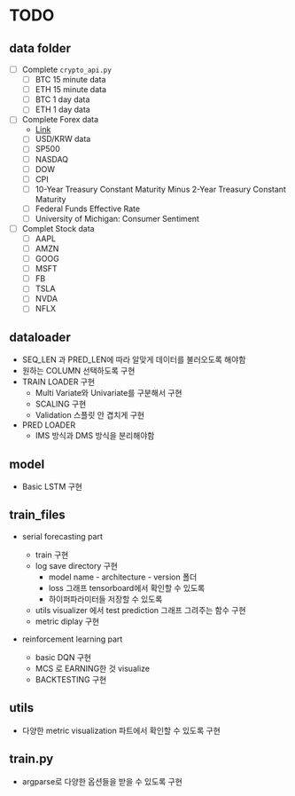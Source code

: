 # TODO

<!-- -->

## data folder

- [ ] Complete `crypto_api.py`
    - [ ] BTC 15 minute data
    - [ ] ETH 15 minute data
    - [ ] BTC 1 day data
    - [ ] ETH 1 day data
- [ ] Complete Forex data
    - [Link](https://fred.stlouisfed.org/tags/series?t=&et=&ptic=819202&ob=pv&od=&tg=&tt=)
    - [ ] USD/KRW data
    - [ ] SP500
    - [ ] NASDAQ
    - [ ] DOW
    - [ ] CPI
    - [ ] 10-Year Treasury Constant Maturity Minus 2-Year Treasury Constant Maturity
    - [ ] Federal Funds Effective Rate
    - [ ] University of Michigan: Consumer Sentiment
- [ ] Complet Stock data
    - [ ] AAPL
    - [ ] AMZN
    - [ ] GOOG
    - [ ] MSFT
    - [ ] FB
    - [ ] TSLA
    - [ ] NVDA
    - [ ] NFLX

## dataloader

- SEQ_LEN 과 PRED_LEN에 따라 알맞게 데이터를 불러오도록 해야함
- 원하는 COLUMN 선택하도록 구현
- TRAIN LOADER 구현 
    - Multi Variate와 Univariate를 구분해서 구현
    - SCALING 구현
    - Validation 스플릿 안 겹치게 구현
- PRED LOADER
    - IMS 방식과 DMS 방식을 분리해야함

## model

- Basic LSTM 구현

## train_files

- serial forecasting part
    - train 구현
    - log save directory 구현
        - model name - architecture - version 폴더
        - loss 그래프 tensorboard에서 확인할 수 있도록
        - 하이퍼파라미터들 저장할 수 있도록
    - utils visualizer 에서 test prediction 그래프 그려주는 함수 구현
    - metric diplay 구현

- reinforcement learning part
    - basic DQN 구현
    - MCS 로 EARNING한 것 visualize
    - BACKTESTING 구현

## utils
- 다양한 metric visualization 파트에서 확인할 수 있도록 구현

## train.py
- argparse로 다양한 옵션들을 받을 수 있도록 구현
